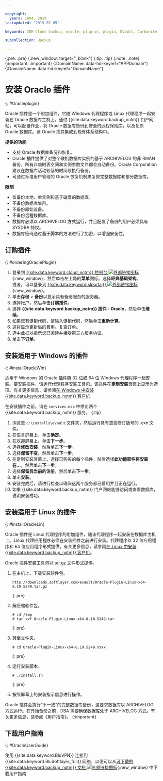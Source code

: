 ```yaml
---

copyright:
  years: 1994, 2019
lastupdated: "2019-02-05"

keywords: IBM Cloud backup, oracle, plug-in, plugin, EVault, Carbonite

subcollection: Backup

---
```

{:pre: .pre}
{:new_window: target="_blank"}
{:tip: .tip}
{:note: .note}
{:important: .important}
{:DomainName: data-hd-keyref="APPDomain"}
{:DomainName: data-hd-keyref="DomainName"}

# 安装 Oracle 插件
{: #Oracleplugin}

Oracle 插件是一个附加组件，它随 Windows 代理程序或 Linux 代理程序一起安装在 Oracle 数据库主机上。通过 {{site.data.keyword.backup_notm}} 门户网站，可以配置作业，将 Oracle 数据库备份到安全的远程保险库，以及复原 Oracle 数据库。该 Oracle 插件集成到现有体系结构中。

**提供的功能**

- 支持 Oracle 数据库备份和恢复。
- Oracle 插件提供了对整个联机数据库实例的基于 ARCHIVELOG 的非 RMAN 备份。所有非临时表空间和实例参数文件都会自动备份。Oracle Corporation 建议在数据库活动较低的时间段执行备份。
- 可通过标准用户管理的 Oracle 恢复机制来复原完整数据库和部分数据库。

**限制**
- 仅备份本地、单实例和基于磁盘的数据库。
- 不备份数据库集群。
- 不备份原始设备。
- 不备份远程数据库。
- 数据库必须以 ARCHIVELOG 方式运行，并且配置了备份的用户必须具有 SYSDBA 特权。
- 数据库密码通过基于脚本的方法进行了加密，以增强安全性。

## 订购插件
{: #orderingOraclePlugin}

1. 登录到 [{{site.data.keyword.cloud_notm}} 控制台 ![外部链接图标](../../icons/launch-glyph.svg "外部链接图标")](https://{DomainName}/){:new_window}，然后单击左上角的**菜单**图标。选择**经典基础架构**。<br/>
   或者，可以登录到 [{{site.data.keyword.slportal}} ![外部链接图标](../../icons/launch-glyph.svg "外部链接图标")](https://control.softlayer.com/){:new_window}。
2. 单击**存储** > **备份**以显示具有备份服务的服务器。
3. 选择帐户，然后单击**订购插件**。
4. 选择 **{{site.data.keyword.backup_notm}} 插件 - Oracle**，然后单击**继续**。
5. 如果您有促销代码，请输入促销代码，然后单击**重新计算**。
6. 这将显示更新后的费用。复查订单。
7. 选中此框以指示您已阅读并接受第三方服务协议。
8. 单击**下订单**。

## 安装适用于 Windows 的插件
{: #installOracleWin}

适用于 Windows 的 Oracle 插件随 32 位或 64 位 Windows 代理程序一起安装。要安装插件，请运行代理程序安装工具包。该插件在**定制安装**页面上显示为选项。有关更多信息，请参阅[在 Windows 中安装 {{site.data.keyword.backup_notm}} 客户机](/docs/infrastructure/Backup?topic=Backup-InstallinWindows)

在安装插件之前，请在 `services.msc` 中停止两个 {{site.data.keyword.backup_notm}} 服务。
{:tip}

1. 浏览至 `c:\installs\evault` 文件夹，然后运行具有更高修订版号的 .exe 文件。
2. 在语言屏幕上，单击**确定**。
3. 在欢迎屏幕上，单击**下一步**。
4. 选择**修改安装**，然后单击**下一步**。
5. 选择**保留不变**，然后单击**下一步**。
6. 在定制安装屏幕上，选择已购买的每个插件，然后选择**此功能部件将安装在...**，然后单击**下一步**。
7. 选择**保留我当前的注册**，然后单击**下一步**。
8. 单击**安装**。
9. 安装完成后，请进行检查以确保这两个服务都已启用并且正在运行。
10. 如果 {{site.data.keyword.backup_notm}} 门户网站能够访问或查看数据库，说明安装成功。

## 安装适用于 Linux 的插件
{: #installOracleLin}

Oracle 插件是 Linux 代理程序的附加组件，随该代理程序一起安装在数据库主机上。Linux 代理应用程序必须在安装插件之前进行安装。代理程序以 32 位应用程序和 64 位应用程序形式提供。有关更多信息，请参阅[在 Linux 中安装 {{site.data.keyword.backup_notm}} 客户机](/docs/infrastructure/Backup?topic=Backup-InstallinLinux)。

Oracle 插件安装工具包以 tar.gz 文件形式提供。

1. 在主机上，下载安装软件包。
   ```
   http://downloads.softlayer.com/evault/Oracle-Plugin-Linux-x64-8.10.5249.tar.gz
   ```
   {: pre}

2. 解压缩软件包。
   ```
   # cd /tmp
   # tar xvf Oracle-Plugin-Linux-x64-8.10.5249.tar
   ```
   {: pre}

3. 转至文件夹。
   ```
   # cd Oracle-Plugin-Linux-x64-8.10.5249.xxxx
   ```
   {: pre}

4. 运行安装脚本。
   ```
   # ./install.sh
   ```
   {: pre}

5. 按照屏幕上的安装指示信息进行操作。

Oracle 插件会执行“不一致”的完整数据库备份，这要求数据库以 ARCHIVELOG 方式运行。在开始备份之前，DBA 需要确保数据库处于 ARCHIVELOG 方式。有关更多信息，请参阅《用户指南》。
{:important}


## 下载用户指南
{: #OracleUserGuide}

使用 {{site.data.keyword.BluVPN}} 连接到 {{site.data.keyword.BluSoftlayer_full}} 网络，以便可以从[可下载的 {{site.data.keyword.backup_notm}} 文档 ![外部链接图标](../../icons/launch-glyph.svg "外部链接图标")](http://downloads.service.softlayer.com/evault/Documentation/){:new_window} 中下载用户指南
